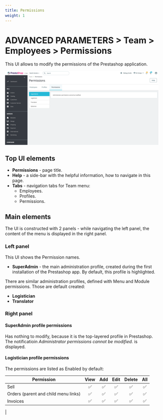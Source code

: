 ```yaml
---
title: Permissions
weight: 1
---
```

# ADVANCED PARAMETERS > Team > Employees > Permissions

This UI allows to modify the permissions of the Prestashop application.

![Permissions](static/img/team-permissions.png)

## Top UI elements

- **Permissions** - page title.
- **Help** - a side-bar with the helpful information, how to navigate in this page.
- **Tabs** - navigation tabs for Team menu:
  - Employees.
  - Profiles.
  - Permissions.

## Main elements

The UI is constructed with 2 panels - while navigating the left panel, the content of the menu is displayed in the right panel.

### Left panel

This UI shows the Permission names.

- **SuperAdmin** - the main administration profile, created during the first installation of the Prestashop app. By default, this profile is highlighted. 

There are similar administration profiles, defined with Menu and Module permissions. Those are default created:<br>
  - **Logistician** 
  - **Translator**

### Right panel

#### SuperAdmin profile permissions

Has nothing to modify, because it is the top-layered profile in Prestashop. The notificatioin _Administrator permissions cannot be modified._ is displayed.

#### Logistician profile permissions

The permissions are listed as Enabled by default:

|**Permission**|**View**|**Add**|**Edit**|**Delete**|**All**|
|--------------|:------:|:-----:|:------:|:--------:|:-----:|
|Sell|:white_check_mark:|:white_check_mark:|:white_check_mark:|:white_check_mark:|:white_check_mark:|
|Orders (parent and child menu links)|:white_check_mark:|:white_check_mark:|:white_check_mark:|:white_check_mark:|:white_check_mark:|
|Invoices|:white_check_mark:|:white_check_mark:|:white_check_mark:|:white_check_mark:|:white_check_mark:|
|
